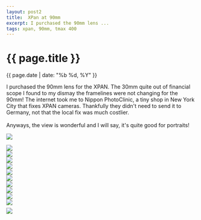 ```yaml
---
layout: post2
title:  XPan at 90mm
excerpt: I purchased the 90mm lens ...
tags: xpan, 90mm, tmax 400 
---
```



<div class="row">
<div class="col-sm-2"></div>
<div class="col-sm-8">


<h1> {{ page.title }} </h1>
<div class="pdate"> {{ page.date | date: "%b %d, %Y" }} </div>


<p>
I purchased the 90mm lens for the XPAN. The 30mm quite out of financial scope I found to my dismay the
framelines were not changing for the 90mm! The internet took me to Nippon PhotoClinic, a tiny shop in New York City
that fixes XPAN cameras. Thankfully they didn't need to send it to Germany, not that the local fix was much costlier.
<br/><br/>
Anyways, the view is wonderful and I will say, it's quite good for portraits! 
</p>
</div>
</div>


<div class="row" style="margin:0;padding:0;margin-top:0.5em;margin-bottom:0.5em;">
<a href="{{ site.url }}/images/photos/xpansf/t-bdr-1.jpg.jpg"><img  class='bannerimg' src="{{ site.url }}/images/photos/xpansf/t-bdr-1.jpg.jpg"></a>
</div>


<div class="row">
<div class="col-sm-2"></div>
<div class="col-sm-8">
<div id="demo6" class="flex-images" style="padding-top:0.5em;">


<div class="item" data-w="900" data-h="417">
	<div class="img"><a href="{{ site.url }}/images/photos/xpansf/t-bdr-4.jpg.jpg"><img src="{{ site.url }}/images/blank.gif" data-src="{{ site.url }}/images/photos/xpansf/st-bord-bdr-4.jpg.jpg"></a></div>
</div>
<div class="item" data-w="900" data-h="420">
	<div class="img"><a href="{{ site.url }}/images/photos/xpansf/t-bdr-11.jpg.jpg"><img src="{{ site.url }}/images/blank.gif" data-src="{{ site.url }}/images/photos/xpansf/st-bord-bdr-11.jpg.jpg"></a></div>
</div>
<div class="item" data-w="900" data-h="417">
	<div class="img"><a href="{{ site.url }}/images/photos/xpansf/t-bdr-14.jpg.jpg"><img src="{{ site.url }}/images/blank.gif" data-src="{{ site.url }}/images/photos/xpansf/st-bord-bdr-14.jpg.jpg"></a></div>
</div>
<div class="item" data-w="900" data-h="416">
	<div class="img"><a href="{{ site.url }}/images/photos/xpansf/t-bdr-15.jpg.jpg"><img src="{{ site.url }}/images/blank.gif" data-src="{{ site.url }}/images/photos/xpansf/st-bord-bdr-15.jpg.jpg"></a></div>
</div>
<div class="item" data-w="900" data-h="426">
	<div class="img"><a href="{{ site.url }}/images/photos/xpansf/t-bdr-16.jpg.jpg"><img src="{{ site.url }}/images/blank.gif" data-src="{{ site.url }}/images/photos/xpansf/st-bord-bdr-16.jpg.jpg"></a></div>
</div>
<div class="item" data-w="900" data-h="421">
	<div class="img"><a href="{{ site.url }}/images/photos/xpansf/t-bdr-2.jpg.jpg"><img src="{{ site.url }}/images/blank.gif" data-src="{{ site.url }}/images/photos/xpansf/st-bord-bdr-2.jpg.jpg"></a></div>
</div>
<div class="item" data-w="900" data-h="416">
	<div class="img"><a href="{{ site.url }}/images/photos/xpansf/t-bdr-3.jpg.jpg"><img src="{{ site.url }}/images/blank.gif" data-src="{{ site.url }}/images/photos/xpansf/st-bord-bdr-3.jpg.jpg"></a></div>
</div>

<div class="item" data-w="900" data-h="417">
	<div class="img"><a href="{{ site.url }}/images/photos/xpansf/t-bdr-6.jpg.jpg"><img src="{{ site.url }}/images/blank.gif" data-src="{{ site.url }}/images/photos/xpansf/st-bord-bdr-6.jpg.jpg"></a></div>
</div>
<div class="item" data-w="900" data-h="416">
	<div class="img"><a href="{{ site.url }}/images/photos/xpansf/t-bdr-8.jpg.jpg"><img src="{{ site.url }}/images/blank.gif" data-src="{{ site.url }}/images/photos/xpansf/st-bord-bdr-8.jpg.jpg"></a></div>
</div>

<div class="item" data-w="900" data-h="421">
	<div class="img"><a href="{{ site.url }}/images/photos/xpansf/t-bdr-x2.jpg"><img src="{{ site.url }}/images/blank.gif" data-src="{{ site.url }}/images/photos/xpansf/st-bord-bdr-x2.jpg"></a></div>
</div>


</div>
</div>
</div>


<div class="row" style="margin:0;padding:0;margin-top:0.5em;margin-bottom:0.5em;">
<a href="{{ site.url }}/images/photos/xpansf/t-bdr-9.jpg.jpg"><img  class='bannerimg' src="{{ site.url }}/images/photos/xpansf/t-bdr-9.jpg.jpg"></a>
</div>


<script>
$('#demo6').flexImages({ rowHeight:900 , truncate: 0});
</script>











<!-- Ends op most -->
